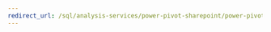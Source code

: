 ```yaml
--- 
redirect_url: /sql/analysis-services/power-pivot-sharepoint/power-pivot-for-sharepoint-ssas 
--- 
```

